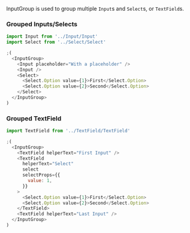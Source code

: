 InputGroup is used to group multiple `Input`s and `Select`s, or `TextField`s.

### Grouped Inputs/Selects
```js
import Input from '../Input/Input'
import Select from '../Select/Select'

;(
  <InputGroup>
    <Input placeholder="With a placeholder" />
    <Input />
    <Select>
      <Select.Option value={1}>First</Select.Option>
      <Select.Option value={2}>Second</Select.Option>
    </Select>
  </InputGroup>
)
```

### Grouped TextField
```js
import TextField from '../TextField/TextField'

;(
  <InputGroup>
    <TextField helperText="First Input" />
    <TextField
      helperText="Select"
      select
      selectProps={{
        value: 1,
      }}
    >
      <Select.Option value={1}>First</Select.Option>
      <Select.Option value={2}>Second</Select.Option>
    </TextField>
    <TextField helperText="Last Input" />
  </InputGroup>
)
```
